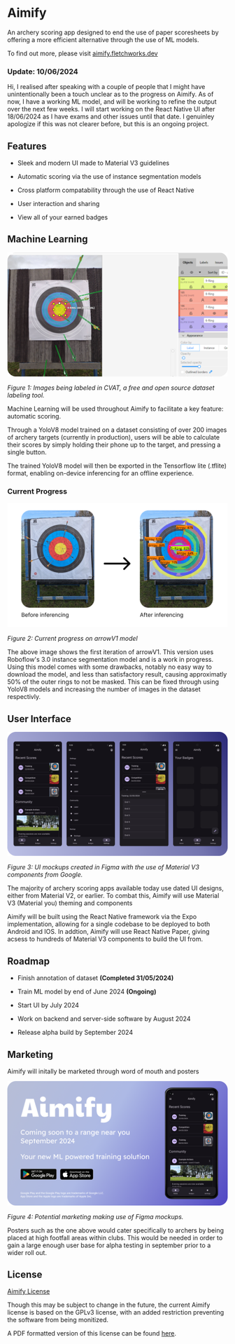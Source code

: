 
# Aimify

An archery scoring app designed to end the use of paper scoresheets by offering a more efficient alternative through the use of ML models.

To find out more, please visit [aimify.fletchworks.dev](https://aimify.fletchworks.dev)

### Update: 10/06/2024

Hi, I realised after speaking with a couple of people that I might have unintentionally been a touch unclear as to the progress on Aimify. As of now, I have a working ML model, and will be working to refine the output over the next few weeks. I will start working on the React Native UI after 18/06/2024 as I have exams and other issues until that date. I genuinley apologize if this was not clearer before, but this is an ongoing project.

## Features

- Sleek and modern UI made to Material V3 guidelines

- Automatic scoring via the use of instance segmentation models

- Cross platform compatability through the use of React Native

- User interaction and sharing

- View all of your earned badges


## Machine Learning

![image](https://github.com/ScapularSteam/aimify/blob/main/misc/Frame%203.png?raw=true)

*Figure 1: Images being labeled in CVAT, a free and open source dataset labeling tool.*

Machine Learning will be used throughout Aimify to facilitate a key feature: automatic scoring. 

Through a YoloV8 model trained on a dataset consisting of over 200 images of archery targets (currently in production), users will be able to calculate their scores by simply holding their phone up to the target, and pressing a single button.

The trained YoloV8 model will then be exported in the Tensorflow lite (.tflite) format, enabling on-device inferencing for an offline experience.

### Current Progress

![image](https://github.com/ScapularSteam/aimify/blob/main/misc/inferencing-v1.png?raw=true)

*Figure 2: Current progress on arrowV1 model*

The above image shows the first iteration of arrowV1. This version uses Roboflow's 3.0 instance segmentation model and is a work in progress. Using this model comes with some drawbacks, notably no easy way to download the model, and less than satisfactory result, causing approximatly 50% of the outer rings to not be masked. This can be fixed through using YoloV8 models and increasing the number of images in the dataset respectivly.

## User Interface

![image](https://github.com/ScapularSteam/aimify/blob/main/misc/Frame%202.png?raw=true)

*Figure 3: UI mockups created in Figma with the use of Material V3 components from Google.*

The majority of archery scoring apps available today use dated UI designs, either from Material V2, or earlier. To combat this, Aimify will use Material V3 (Material you) theming and components

Aimify will be built using the React Native framework via the Expo implementation, allowing for a single codebase to be deployed to both Android and IOS. In addtion, Aimify will use React Native Paper, giving acsess to hundreds of Material V3 components to build the UI from.
## Roadmap

- Finish annotation of dataset **(Completed 31/05/2024)**

- Train ML model by end of June 2024 **(Ongoing)**

- Start UI by July 2024

- Work on backend and server-side software by August 2024

- Release alpha build by September 2024
  
## Marketing

Aimify will initally be marketed through word of mouth and posters

![image](https://github.com/ScapularSteam/aimify/blob/main/misc/Frame%201.png?raw=true)

*Figure 4: Potential marketing making use of Figma mockups.*

Posters such as the one above would cater specifically to archers by being placed at high footfall areas within clubs. This would be needed in order to gain a large enough user base for alpha testing in september prior to a wider roll out.
## License

[Aimify License](https://github.com/ScapularSteam/aimify/blob/main/license.txt)

Though this may be subject to change in the future, the current Aimify license is based on the GPLv3 license, with an added restriction preventing the software from being monitized.

A PDF formatted version of this license can be found [here](https://github.com/ScapularSteam/aimify/blob/main/license.pdf).
